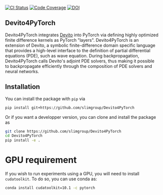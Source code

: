 [![CI Status](https://github.com/slimgroup/Devito4PyTorch/workflows/CI-tests/badge.svg)](https://github.com/slimgroup/Devito4PyTorch/actions?query=workflow%3ACI-tests)
[![Code Coverage](https://codecov.io/gh/slimgroup/Devito4PyTorch/branch/master/graph/badge.svg)](https://codecov.io/gh/slimgroup/Devito4PyTorch)
[![DOI](https://zenodo.org/badge/259481291.svg)](https://zenodo.org/badge/latestdoi/259481291)

## Devito4PyTorch

Devito4PyTorch integrates [Devito](https://www.devitoproject.org/) into PyTorch via defining highly optimized finite difference kernels as PyTorch "layers". Devito4PyTorch is an extension of Devito, a symbolic finite-difference domain specific language that provides a high-level interface to the definition of partial differential equations (PDE), such as wave equation. During backpropagation, Devito4PyTorch calls Devito's adjoint PDE solvers, thus making it possible to backpropagate efficiently through the composition of PDE solvers and neural networks.

## Installation

You can install the package with `pip` via

```bash
pip install git+https://github.com/slimgroup/Devito4PyTorch
```

Or if you want a developper version, you can clone and install the package as

```bash
git clone https://github.com/slimgroup/Devito4PyTorch
cd Devito4PyTorch
pip install -e .
```

# GPU requirement

If you wish to run experiments using a GPU, you will need to install `cudatoolkit`. To do so, you can use conda as:

```bash
conda install cudatoolkit=10.1 -c pytorch
```
